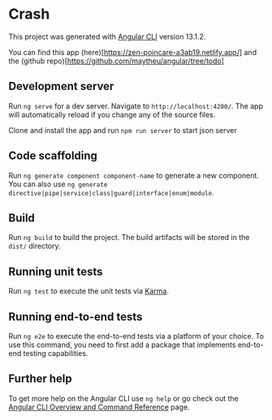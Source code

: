 # Crash

This project was generated with [Angular CLI](https://github.com/angular/angular-cli) version 13.1.2.

You can find this app (here)[https://zen-poincare-a3ab19.netlify.app/] and the (github repo)[https://github.com/maytheu/angular/tree/todo]

## Development server

Run `ng serve` for a dev server. Navigate to `http://localhost:4200/`. The app will automatically reload if you change any of the source files.

Clone and install the app and run `npm run server` to start json server

## Code scaffolding

Run `ng generate component component-name` to generate a new component. You can also use `ng generate directive|pipe|service|class|guard|interface|enum|module`.

## Build

Run `ng build` to build the project. The build artifacts will be stored in the `dist/` directory.

## Running unit tests

Run `ng test` to execute the unit tests via [Karma](https://karma-runner.github.io).

## Running end-to-end tests

Run `ng e2e` to execute the end-to-end tests via a platform of your choice. To use this command, you need to first add a package that implements end-to-end testing capabilities.

## Further help

To get more help on the Angular CLI use `ng help` or go check out the [Angular CLI Overview and Command Reference](https://angular.io/cli) page.
